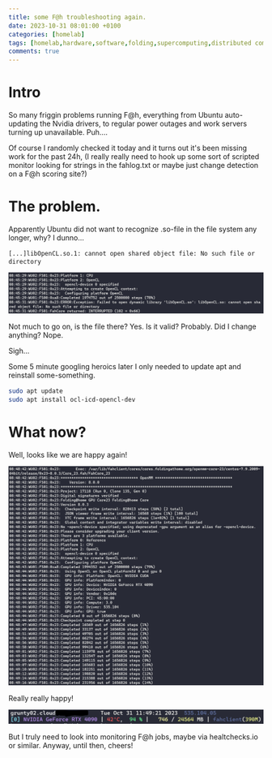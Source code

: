 ```yaml
---
title: some F@h troubleshooting again.
date: 2023-10-31 08:01:00 +0100
categories: [homelab]
tags: [homelab,hardware,software,folding,supercomputing,distributed computing]     # TAG names should always be lowercase
comments: true
---
```


# Intro

So many friggin problems running F@h, everything from Ubuntu auto-updating the Nvidia drivers, to regular power outages and work servers turning up unavailable. Puh....

Of course I randomly checked it today and it turns out it's been missing work for the past 24h, (I really really need to hook up some sort of scripted monitor looking for strings in the fahlog.txt or maybe just change detection on a F@h scoring site?)

# The problem.

Apparently Ubuntu did not want to recognize .so-file in the file system any longer, why? I dunno...

```console
[...]libOpenCL.so.1: cannot open shared object file: No such file or directory
```

![image tooltip here](/assets/images/2023-10-31-some-fah-troubleshooting-(again)/so_fail.PNG)

Not much to go on, is the file there? Yes. Is it valid? Probably. Did I change anything? Nope.

Sigh...

Some 5 minute googling heroics later I only needed to update apt and reinstall some-something.

```bash
sudo apt update
sudo apt install ocl-icd-opencl-dev
```

# What now?

Well, looks like we are happy again!

![image tooltip here](/assets/images/2023-10-31-some-fah-troubleshooting-(again)/fah_happy.PNG)

Really really happy!

![image tooltip here](/assets/images/2023-10-31-some-fah-troubleshooting-(again)/fah_gpustat.PNG)

But I truly need to look into monitoring F@h jobs, maybe via healtchecks.io or similar. Anyway, until then, cheers!